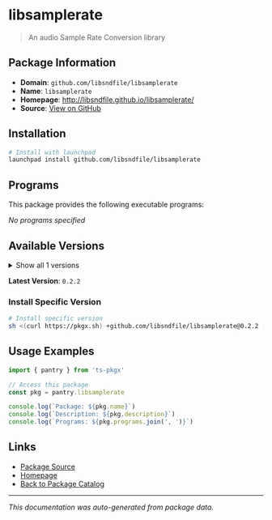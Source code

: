 # libsamplerate

> An audio Sample Rate Conversion library

## Package Information

- **Domain**: `github.com/libsndfile/libsamplerate`
- **Name**: `libsamplerate`
- **Homepage**: http://libsndfile.github.io/libsamplerate/
- **Source**: [View on GitHub](https://github.com/pkgxdev/pantry/tree/main/projects/github.com/libsndfile/libsamplerate/package.yml)

## Installation

```bash
# Install with launchpad
launchpad install github.com/libsndfile/libsamplerate
```

## Programs

This package provides the following executable programs:

*No programs specified*

## Available Versions

<details>
<summary>Show all 1 versions</summary>

- `0.2.2`

</details>

**Latest Version**: `0.2.2`

### Install Specific Version

```bash
# Install specific version
sh <(curl https://pkgx.sh) +github.com/libsndfile/libsamplerate@0.2.2 -- $SHELL -i
```

## Usage Examples

```typescript
import { pantry } from 'ts-pkgx'

// Access this package
const pkg = pantry.libsamplerate

console.log(`Package: ${pkg.name}`)
console.log(`Description: ${pkg.description}`)
console.log(`Programs: ${pkg.programs.join(', ')}`)
```

## Links

- [Package Source](https://github.com/pkgxdev/pantry/tree/main/projects/github.com/libsndfile/libsamplerate/package.yml)
- [Homepage](http://libsndfile.github.io/libsamplerate/)
- [Back to Package Catalog](../../../package-catalog.md)

---

*This documentation was auto-generated from package data.*
